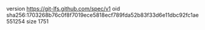 version https://git-lfs.github.com/spec/v1
oid sha256:1703268b76c0f8f7019ece5818ecf789fda52b83f33d6e11dbc92fc1ae551254
size 1751
